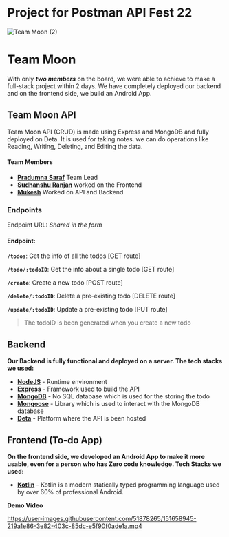 # Project for Postman API Fest 22

![Team Moon (2)](https://user-images.githubusercontent.com/51878265/151656237-ca61c874-901a-4515-8269-8834e68e787f.png)

# Team Moon

With only ***two members*** on the board, we were able to achieve to make a full-stack project within 2 days. We have completely deployed our backend and on the frontend side, we build an Android App.


## Team Moon API
Team Moon API (CRUD) is made using Express and MongoDB and fully deployed on Deta. It is used for taking notes. we can do operations like Reading, Writing, Deleting, and Editing the data.

#### Team Members

- [**Pradumna Saraf**](https://github.com/Pradumnasaraf) Team Lead
- [**Sudhanshu Ranjan**](https://github.com/srjranjan) worked on the Frontend
- [**Mukesh**](https://github.com/Kira272921) Worked on API and Backend

### Endpoints

Endpoint URL: *Shared in the form*

#### Endpoint:

**`/todos`**: Get the info of all the todos [GET route]

**`/todo/:todoID`**: Get the info about a single todo [GET route]

**`/create`**: Create a new todo [POST route]

**`/delete/:todoID`**: Delete a pre-existing todo [DELETE route]

**`/update/:todoID`**: Update a pre-existing todo [PUT route]

> The todoID is been generated when you create a new todo


## Backend

**Our Backend is fully functional and deployed on a server. The tech stacks we used:**

- [**NodeJS**](https://nodejs.org/) - Runtime environment
- [**Express**](https://expressjs.com/) - Framework used to build the API
- [**MongoDB**](https://mongodb.com/) - No SQL database which is used for the storing the todo
- [**Mongoose**](https://mongoosejs.com/) - Library which is used to interact with the MongoDB database 
- [**Deta**]( https://deta.sh/ ) - Platform where the API is been hosted



## Frontend (To-do App)

**On the frontend side, we developed an Android App to make it more usable, even for a person who has Zero code knowledge. Tech Stacks we used:**

- [**Kotlin**](https://kotlinlang.org/) - Kotlin is a modern statically typed programming language used by over 60% of professional Android.

**Demo Video**

https://user-images.githubusercontent.com/51878265/151658945-219a1e86-3e82-403c-85dc-e5f90f0ade1a.mp4
